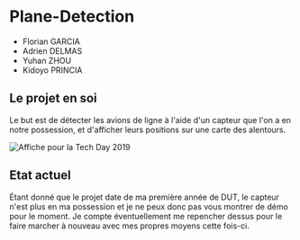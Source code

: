 # Plane-Detection

- Florian GARCIA
- Adrien DELMAS
- Yuhan ZHOU
- Kidoyo PRINCIA

## Le projet en soi

Le but est de détecter les avions de ligne à l'aide d'un capteur que l'on a en notre possession, et d'afficher leurs positions sur une carte des alentours.

![Affiche pour la Tech Day 2019](https://github.com/floriangarciasoto/Plane-Tracker/assets/55450437/129b2c1d-d01c-4e14-92bd-9af4befa0c77)

## Etat actuel

Étant donné que le projet date de ma première année de DUT, le capteur n'est plus en ma possession et je ne peux donc pas vous montrer de démo pour le moment. Je compte éventuellement me repencher dessus pour le faire marcher à nouveau avec mes propres moyens cette fois-ci.
